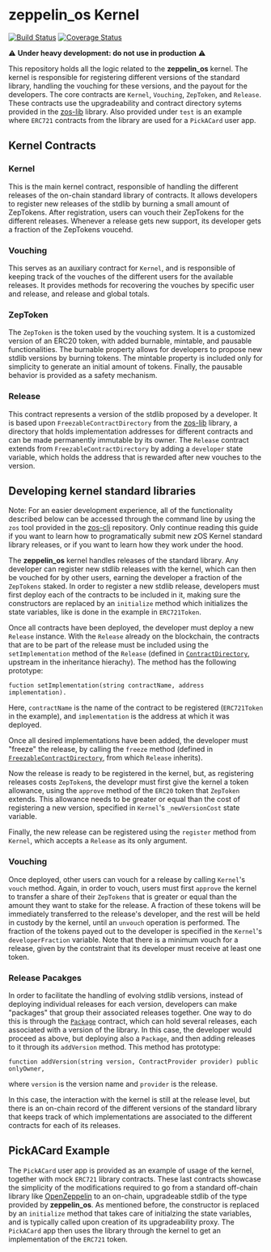 # zeppelin_os Kernel
[![Build Status](https://travis-ci.org/zeppelinos/kernel.svg?branch=master)](https://travis-ci.org/zeppelinos/kernel)
[![Coverage Status](https://coveralls.io/repos/github/zeppelinos/kernel/badge.svg?branch=master)](https://coveralls.io/github/zeppelinos/kernel?branch=master)

:warning: **Under heavy development: do not use in production** :warning:

This repository holds all the logic related to the **zeppelin_os** kernel. The kernel is responsible for registering different versions of the standard library, handling the vouching for these versions, and the payout for the developers. The core contracts are `Kernel`, `Vouching`, `ZepToken`, and `Release`. These contracts use the upgradeability and contract directory sytems provided in the [zos-lib](https://github.com/zeppelinos/zos-lib/) library. Also provided under `test` is an example where `ERC721` contracts from the library are used for a `PickACard` user app.

## Kernel Contracts

### Kernel
This is the main kernel contract, responsible of handling the different releases of the on-chain standard library of contracts. It allows developers to register new releases of the stdlib by burning a small amount of ZepTokens. After registration, users can vouch their ZepTokens for the different releases. Whenever a release gets new support, its developer gets a fraction of the ZepTokens voucehd. 

### Vouching
This serves as an auxiliary contract for `Kernel`, and is responsible of keeping track of the vouches of the different users for the available releases. It provides methods for recovering the vouches by specific user and release, and release and global totals.

### ZepToken
The `ZepToken` is the token used by the vouching system. It is a customized version of an ERC20 token, with added burnable, mintable, and pausable functionalities. The burnable property allows for developers to propose new stdlib versions by burning tokens. The mintable property is included only for simplicity to generate an initial amount of tokens. Finally, the pausable behavior is provided as a safety mechanism.

### Release
This contract represents a version of the stdlib proposed by a developer. It is based upon `FreezableContractDirectory` from the [zos-lib](https://github.com/zeppelinos/zos-lib/) library, a directory that holds implementation addresses for different contracts and can be made permanently immutable by its owner. The `Release` contract extends from `FreezableContractDirectory` by adding a `developer` state variable, which holds the address that is rewarded after new vouches to the version.


## Developing kernel standard libraries

Note: For an easier development experience, all of the functionality described below can be accessed through the command line by using the `zos` tool provided in the [zos-cli](https://github.com/zeppelinos/zos-cli) repository. Only continue reading this guide if you want to learn how to programatically submit new zOS Kernel standard library releases, or if you want to learn how they work under the hood.

The **zeppelin_os** kernel handles releases of the standard library. Any developer can register new stdlib releases with the kernel, which can then be vouched for by other users, earning the developer a fraction of the `ZepTokens` staked. In order to register a new stdlib release, developers must first deploy each of the contracts to be included in it, making sure the constructors are replaced by an `initialize` method which initializes the state variables, like is done in the example in `ERC721Token`.

Once all contracts have been deployed, the developer must deploy a new `Release` instance. With the `Release` already on the blockchain, the contracts that are to be part of the release must be included using the `setImplementation` method of the `Release` (defined in [`ContractDirectory`](https://github.com/zeppelinos/zos-lib/contracts/application/versioning/ContractDirectory.sol), upstream in the inheritance hierachy). The method has the following prototype:
```
fuction setImplementation(string contractName, address implementation).
```
Here, `contractName` is the name of the contract to be registered (`ERC721Token` in the example), and `implementation` is the address at which it was deployed. 

Once all desired implementations have been added, the developer must "freeze" the release, by calling the `freeze` method (defined in [`FreezableContractDirectory`](https://github.com/zeppelinos/zos-lib/contracts/application/versioning/FreezableContractDirectory.sol), from which `Release` inherits).

Now the release is ready to be registered in the kernel, but, as registering releases costs `ZepToken`s, the developr must first give the kernel a token allowance, using the `approve` method of the `ERC20` token that `ZepToken` extends. This allowance needs to be greater or equal than the cost of registering a new version, specified in `Kernel`'s `_newVersionCost` state variable.

Finally, the new release can be registered using the `register` method from `Kernel`, which accepts a `Release` as its only argument. 

### Vouching
Once deployed, other users can vouch for a release by calling `Kernel`'s `vouch` method. Again, in order to vouch, users must first `approve` the kernel to transfer a share of their `ZepTokens` that is greater or equal than the amount they want to stake for the release. A fraction of these tokens will be immediately transferred to the release's developer, and the rest will be held in custody by the kernel, until an `unvouch` operation is performed. The fraction of the tokens payed out to the developer is specified in the `Kernel`'s `developerFraction` variable. Note that there is a minimum vouch for a release, given by the contstraint that its developer must receive at least one token.

### Release Pacakges
In order to facilitate the handling of evolving stdlib versions, instead of deploying individual releases for each version, developers can make "packages" that group their associated releases together. One way to do this is through the [`Package`](https://github.com/zeppelinos/zos-lib/contracts/application/versioning/Package.sol) contract, which can hold several releases, each associated with a version of the library. In this case, the developer would proceed as above, but deploying also a `Package`, and then adding releases to it through its `addVersion` method. This method has prototype:
```
function addVersion(string version, ContractProvider provider) public onlyOwner,
```
where `version` is the version name and `provider` is the release.

In this case, the interaction with the kernel is still at the release level, but there is an on-chain record of the different versions of the standard library that keeps track of which implementations are associated to the different contracts for each of its releases.

## PickACard Example
The `PickACard` user app is provided as an example of usage of the kernel, together with mock `ERC721` library contracts. These last contracts showcase the simplicity of the modifications required to go from a standard off-chain library like [OpenZeppelin](https://github.com/OpenZeppelin/zeppelin-solidity/) to an on-chain, upgradeable stdlib of the type provided by **zeppelin_os**. As mentioned before, the constructor is replaced by an `initialize` method that takes care of initialzing the state variables, and is typically called upon creation of its upgradeability proxy. The `PickACard` app then uses the library through the kernel to get an implementation of the `ERC721` token. 
